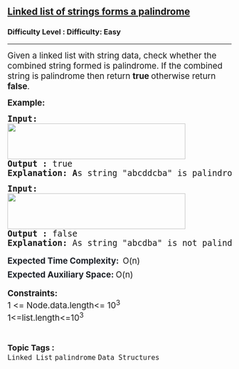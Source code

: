 <h2><a href="https://www.geeksforgeeks.org/problems/linked-list-of-strings-forms-a-palindrome/1?page=1&category=palindrome&sortBy=accuracy">Linked list of strings forms a palindrome</a></h2><h3>Difficulty Level : Difficulty: Easy</h3><hr><div class="problems_problem_content__Xm_eO"><p><span style="font-size: 14pt;">Given a linked list with string data, check whether the combined string formed is palindrome. If the combined string is palindrome then return <strong>true </strong>otherwise return <strong>false</strong>.<br></span></p>
<p><strong><span style="font-size: 14pt;">Example:</span></strong></p>
<pre><span style="font-size: 14pt;"><strong>Input:</strong><br><img src="https://media.geeksforgeeks.org/img-practice/prod/addEditProblem/700056/Web/Other/blobid0_1719813534.png" width="400" height="80"><br><strong>Output : </strong>true<br><strong>Explanation: A</strong>s string "abcddcba" is palindrome the function should return true.</span></pre>
<pre><span style="font-size: 14pt;"><strong>Input:</strong><br><img src="https://media.geeksforgeeks.org/img-practice/prod/addEditProblem/700056/Web/Other/blobid1_1719813588.png" width="400" height="80"><br><strong>Output : </strong>false<br><strong>Explanation: </strong>As string "abcdba" is not palindrome the function should return false.</span></pre>
<p><span style="font-size: 14pt;"><span style="box-sizing: border-box; font-weight: bolder; line-height: 1.7em; color: #1e2229; background-color: #ffffff; font-family: var(--gfg-font-secondary) !important;">Expected Time Complexity: &nbsp;</span>O(n)<br></span><span style="font-size: 14pt;"><span style="box-sizing: border-box; font-weight: bolder; line-height: 1.7em; color: #1e2229; background-color: #ffffff; font-family: var(--gfg-font-secondary) !important;">Expected Auxiliary Space: </span>O(n)</span></p>
<p><span style="font-size: 14pt;"><strong>Constraints:<br></strong>1 &lt;= Node.data.length&lt;= 10<sup>3<br></sup>1&lt;=list.length&lt;=10<sup>3</sup></span></p></div><br><p><span style=font-size:18px><strong>Topic Tags : </strong><br><code>Linked List</code>&nbsp;<code>palindrome</code>&nbsp;<code>Data Structures</code>&nbsp;